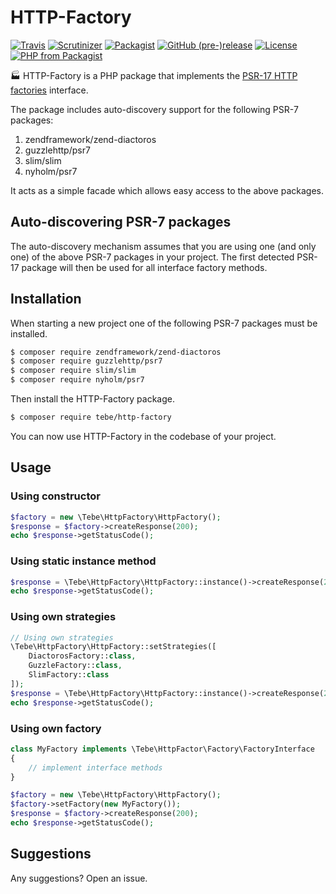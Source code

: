 # HTTP-Factory

[![Travis](https://img.shields.io/travis/tbreuss/http-factory.svg)](https://travis-ci.org/tbreuss/http-factory)
[![Scrutinizer](https://img.shields.io/scrutinizer/g/tbreuss/http-factory.svg)](https://scrutinizer-ci.com/g/tbreuss/http-factory/)
[![Packagist](https://img.shields.io/packagist/dt/tebe/http-factory.svg)](https://packagist.org/packages/tebe/http-factory)
[![GitHub (pre-)release](https://img.shields.io/github/release/tbreuss/http-factory/all.svg)](https://github.com/tbreuss/http-factory/releases)
[![License](https://img.shields.io/github/license/tbreuss/http-factory.svg)](https://github.com/tbreuss/http-factory/blob/master/LICENSE)
[![PHP from Packagist](https://img.shields.io/packagist/php-v/tebe/http-factory.svg)](https://packagist.org/packages/tebe/http-factory)


:factory: HTTP-Factory is a PHP package that implements the [PSR-17 HTTP factories](https://www.php-fig.org/psr/psr-17/) interface.

The package includes auto-discovery support for the following PSR-7 packages:

1. zendframework/zend-diactoros
2. guzzlehttp/psr7  
3. slim/slim
4. nyholm/psr7

It acts as a simple facade which allows easy access to the above packages.


## Auto-discovering PSR-7 packages 

The auto-discovery mechanism assumes that you are using one (and only one) of the above PSR-7 packages in your project.
The first detected PSR-17 package will then be used for all interface factory methods.


## Installation

When starting a new project one of the following PSR-7 packages must be installed.

~~~bash
$ composer require zendframework/zend-diactoros
$ composer require guzzlehttp/psr7
$ composer require slim/slim
$ composer require nyholm/psr7
~~~

Then install the HTTP-Factory package.

~~~bash
$ composer require tebe/http-factory
~~~

You can now use HTTP-Factory in the codebase of your project.


## Usage

### Using constructor

~~~php
$factory = new \Tebe\HttpFactory\HttpFactory();
$response = $factory->createResponse(200);
echo $response->getStatusCode();
~~~

### Using static instance method

~~~php
$response = \Tebe\HttpFactory\HttpFactory::instance()->createResponse(200);
echo $response->getStatusCode();
~~~

### Using own strategies 

~~~php
// Using own strategies
\Tebe\HttpFactory\HttpFactory::setStrategies([
    DiactorosFactory::class,
    GuzzleFactory::class,
    SlimFactory::class
]);
$response = \Tebe\HttpFactory\HttpFactory::instance()->createResponse(200);
echo $response->getStatusCode();
~~~

### Using own factory

~~~php
class MyFactory implements \Tebe\HttpFactor\Factory\FactoryInterface
{
    // implement interface methods
}

$factory = new \Tebe\HttpFactory\HttpFactory();
$factory->setFactory(new MyFactory());
$response = $factory->createResponse(200);
echo $response->getStatusCode();
~~~

## Suggestions

Any suggestions? Open an issue.
